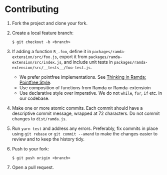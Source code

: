 # Contributing

1.  Fork the project and clone your fork.

2.  Create a local feature branch:

        $ git checkout -b <branch>

3.  If adding a function `R_.foo`, define it in `packages/ramda-extension/src/foo.js`, export it from
    `packages/ramda-extension/src/index.js`, and include unit tests in `packages/ramda-extension/src/__tests__/foo-test.js`.
    - We prefer pointfree implementations. See [Thinking in Ramda: Pointfree Style](http://randycoulman.com/blog/2016/06/21/thinking-in-ramda-pointfree-style/).
    - Use composition of functions from Ramda or Ramda-extensioin
    - Use declarative style over imperative. We do not `while`, `for`, `if` etc. in our codebase.
 
4.  Make one or more atomic commits. Each commit should have a descriptive
    commit message, wrapped at 72 characters. Do not commit changes to
    `dist/ramda.js`.

5.  Run `yarn test` and address any errors. Preferably, fix commits in place using `git
    rebase` or `git commit --amend` to make the changes easier to review and to
    keep the history tidy.

6.  Push to your fork:

        $ git push origin <branch>

7.  Open a pull request.


